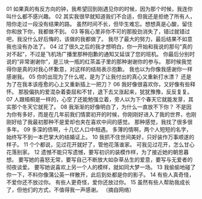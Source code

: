 01
如果真的有反方向的钟，我希望回到刚遇见你的时候，因为那个时候，我连你叫什么都不感兴趣。
02
其实我很早就知道我们不合适，但我还是拒绝了所有人，陪你走过一段没有结果的路。
虽然时间不长，但毕生难忘。想想真是心酸，留住你和放下你，我都做不到。
03
等我心里非你不可的那股劲消失了，错过就错过吧，我没什么好后悔的，该做的我都做了。
我尽了最大的努力，最后结果不如意我也没有办法了。
04
过了很久之后的我才想明白，你一开始和我说的那句“真的对不起”，不过是飞机场广播里那种抱歉的通知又延误了您的班机。
你最后分别时说的“非常谢谢你”，是三块一瓶的红茶盖子里的那种谢谢你的参与。
那时候我觉得你是真的对我心怀歉意，对这样的结局表示抱歉。
我也以为你像我感谢你一样感谢我。
05
你的出现为了什么呢，是为了让我付出的真心又重新打水漂？
还是为了在我本该痊愈的心上又重新插上一把刀？
06
我好像很喜欢你，又好像有些释怀。
那股偏执的爱混杂着委屈和不甘，退下去又涨起来，犹犹豫豫，反反复复。
07
人跟梧桐是一样的，心空了还能勉强立着，旁人以为下个春天它就能发芽，其实那个冬天它就死了。
08
我渐渐的好像明白了，为什么一直放不下你？
不是因为你有多好，而是在几年前我们情窦初开的时候，你刚刚好进入了我的世界，也刚刚好给了我最初那种不是爱却也夹在喜欢中间的感觉。
那种感觉，我找了很多很多年。
09
多深的债啊，十几亿人口中相遇。
多薄的情啊，两个人短短的名字，始终写不到一本巴掌大的结婚证上。
10
我抓不住世间美好，只好装作万事顺遂的样子。
11
个个都说，见过花开就好了，管他花落谁家。
可我见过花开，怎么甘心花落别家。
12
遗憾不能只写遗憾，要写初识的装模作样，为了接近她的朝思暮想。
要写她的喜怒无常，要写自己不断放大如杂草丛生的爱意，要写与无爱者的彻夜谈爱。
要写她说喜欢上另一个人的模样，就如同大梦一场。
13
我偷偷地碰了你一下，不料你像蒲公英一样散开，此后到处都是你的影子。
14
有些人真奇怪，不爱你还不放过你。
有些人更奇怪，爱你还放过你。
15
虽然有些人帮助我成长了，但他们的方式，不值得我一声感谢。
（摘自网络）
